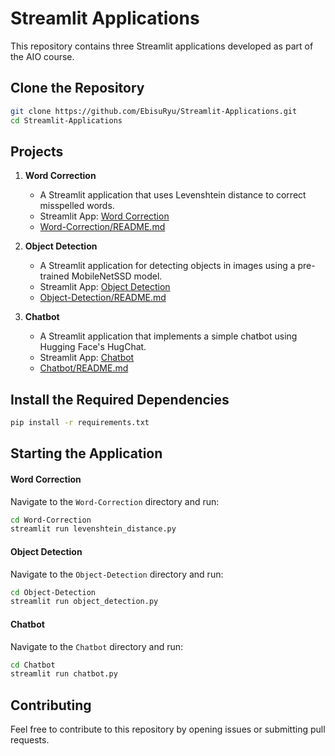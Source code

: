 # Streamlit Applications

This repository contains three Streamlit applications developed as part of the AIO course.

## Clone the Repository

```bash
git clone https://github.com/EbisuRyu/Streamlit-Applications.git
cd Streamlit-Applications
```

## Projects

1. **Word Correction**
   - A Streamlit application that uses Levenshtein distance to correct misspelled words.
   - Streamlit App: [Word Correction](https://ebisuryu-word-correction.streamlit.app/)
   - [Word-Correction/README.md](/Word-Correction/README.md)

2. **Object Detection**
   - A Streamlit application for detecting objects in images using a pre-trained MobileNetSSD model.
   - Streamlit App: [Object Detection](https://ebisuryu-object-detection.streamlit.app/)
   - [Object-Detection/README.md](/Object-Detection/README.md)

3. **Chatbot**
   - A Streamlit application that implements a simple chatbot using Hugging Face's HugChat.
   - Streamlit App: [Chatbot](https://ebisuryu-chatbot.streamlit.app/)
   - [Chatbot/README.md](/Chatbot/README.md)

## Install the Required Dependencies
```bash
pip install -r requirements.txt
```

## Starting the Application

#### Word Correction

Navigate to the `Word-Correction` directory and run:
```bash
cd Word-Correction
streamlit run levenshtein_distance.py
```
#### Object Detection

Navigate to the `Object-Detection` directory and run:
```bash
cd Object-Detection
streamlit run object_detection.py
```

#### Chatbot
Navigate to the `Chatbot` directory and run:
```bash
cd Chatbot
streamlit run chatbot.py
```

## Contributing
Feel free to contribute to this repository by opening issues or submitting pull requests.